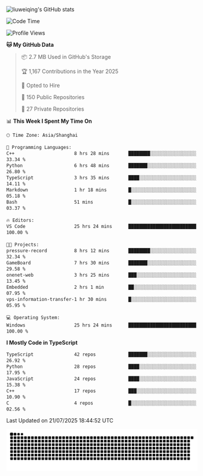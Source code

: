 ![liuweiqing's GitHub stats](https://github-readme-stats.vercel.app/api?username=14790897&show_icons=true&locale=cn&include_all_commits=true&count_private=true)

<!--START_SECTION:waka-->
![Code Time](http://img.shields.io/badge/Code%20Time-2%2C354%20hrs%202%20mins-blue)

![Profile Views](http://img.shields.io/badge/Profile%20Views-6-blue)

**🐱 My GitHub Data** 

> 📦 2.7 MB Used in GitHub's Storage 
 > 
> 🏆 1,167 Contributions in the Year 2025
 > 
> 💼 Opted to Hire
 > 
> 📜 150 Public Repositories 
 > 
> 🔑 27 Private Repositories 
 > 
📊 **This Week I Spent My Time On** 

```text
🕑︎ Time Zone: Asia/Shanghai

💬 Programming Languages: 
C++                      8 hrs 28 mins       ████████░░░░░░░░░░░░░░░░░   33.34 % 
Python                   6 hrs 48 mins       ███████░░░░░░░░░░░░░░░░░░   26.80 % 
TypeScript               3 hrs 35 mins       ████░░░░░░░░░░░░░░░░░░░░░   14.11 % 
Markdown                 1 hr 18 mins        █░░░░░░░░░░░░░░░░░░░░░░░░   05.18 % 
Bash                     51 mins             █░░░░░░░░░░░░░░░░░░░░░░░░   03.37 % 

🔥 Editors: 
VS Code                  25 hrs 24 mins      █████████████████████████   100.00 % 

🐱‍💻 Projects: 
pressure-record          8 hrs 12 mins       ████████░░░░░░░░░░░░░░░░░   32.34 % 
GameBoard                7 hrs 30 mins       ███████░░░░░░░░░░░░░░░░░░   29.58 % 
onenet-web               3 hrs 25 mins       ███░░░░░░░░░░░░░░░░░░░░░░   13.45 % 
Embedded                 2 hrs 1 min         ██░░░░░░░░░░░░░░░░░░░░░░░   07.95 % 
vps-information-transfer-1 hr 30 mins        █░░░░░░░░░░░░░░░░░░░░░░░░   05.95 % 

💻 Operating System: 
Windows                  25 hrs 24 mins      █████████████████████████   100.00 % 
```

**I Mostly Code in TypeScript** 

```text
TypeScript               42 repos            ███████░░░░░░░░░░░░░░░░░░   26.92 % 
Python                   28 repos            ████░░░░░░░░░░░░░░░░░░░░░   17.95 % 
JavaScript               24 repos            ████░░░░░░░░░░░░░░░░░░░░░   15.38 % 
C++                      17 repos            ███░░░░░░░░░░░░░░░░░░░░░░   10.90 % 
C                        4 repos             █░░░░░░░░░░░░░░░░░░░░░░░░   02.56 % 
```




 Last Updated on 21/07/2025 18:44:52 UTC
<!--END_SECTION:waka-->

<picture>
  <source media="(prefers-color-scheme: dark)" srcset="https://raw.githubusercontent.com/14790897/14790897/output/github-contribution-grid-snake-dark.svg" />
  <source media="(prefers-color-scheme: light)" srcset="https://raw.githubusercontent.com/14790897/14790897/output/github-contribution-grid-snake.svg" />
  <img alt="github-snake" src="https://raw.githubusercontent.com/14790897/14790897/output/github-contribution-grid-snake.svg" />
</picture>
